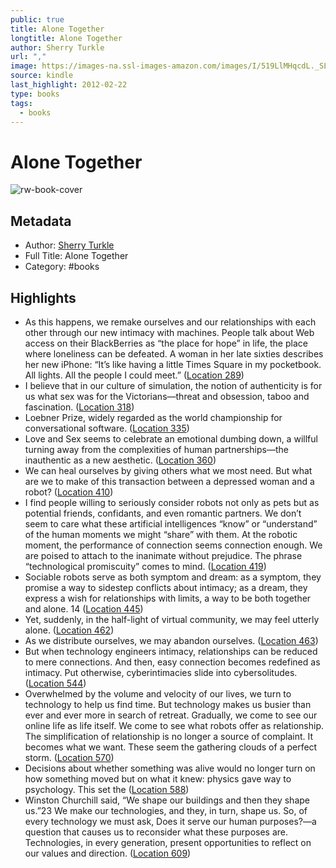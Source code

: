 ```yaml
---
public: true
title: Alone Together
longtitle: Alone Together
author: Sherry Turkle
url: ","
image: https://images-na.ssl-images-amazon.com/images/I/519LlMHqcdL._SL200_.jpg
source: kindle
last_highlight: 2012-02-22
type: books
tags:
  - books
---
```

# Alone Together

![rw-book-cover](https://images-na.ssl-images-amazon.com/images/I/519LlMHqcdL._SL200_.jpg)

## Metadata
- Author: [Sherry Turkle](Sherry%20Turkle.md)
- Full Title: Alone Together
- Category: #books

## Highlights
- As this happens, we remake ourselves and our relationships with each other through our new intimacy with machines. People talk about Web access on their BlackBerries as “the place for hope” in life, the place where loneliness can be defeated. A woman in her late sixties describes her new iPhone: “It’s like having a little Times Square in my pocketbook. All lights. All the people I could meet.” ([Location 289](https://readwise.io/to_kindle?action=open&asin=B004DL0KW0&location=289))
- I believe that in our culture of simulation, the notion of authenticity is for us what sex was for the Victorians—threat and obsession, taboo and fascination. ([Location 318](https://readwise.io/to_kindle?action=open&asin=B004DL0KW0&location=318))
- Loebner Prize, widely regarded as the world championship for conversational software. ([Location 335](https://readwise.io/to_kindle?action=open&asin=B004DL0KW0&location=335))
- Love and Sex seems to celebrate an emotional dumbing down, a willful turning away from the complexities of human partnerships—the inauthentic as a new aesthetic. ([Location 360](https://readwise.io/to_kindle?action=open&asin=B004DL0KW0&location=360))
- We can heal ourselves by giving others what we most need. But what are we to make of this transaction between a depressed woman and a robot? ([Location 410](https://readwise.io/to_kindle?action=open&asin=B004DL0KW0&location=410))
- I find people willing to seriously consider robots not only as pets but as potential friends, confidants, and even romantic partners. We don’t seem to care what these artificial intelligences “know” or “understand” of the human moments we might “share” with them. At the robotic moment, the performance of connection seems connection enough. We are poised to attach to the inanimate without prejudice. The phrase “technological promiscuity” comes to mind. ([Location 419](https://readwise.io/to_kindle?action=open&asin=B004DL0KW0&location=419))
- Sociable robots serve as both symptom and dream: as a symptom, they promise a way to sidestep conflicts about intimacy; as a dream, they express a wish for relationships with limits, a way to be both together and alone. 14 ([Location 445](https://readwise.io/to_kindle?action=open&asin=B004DL0KW0&location=445))
- Yet, suddenly, in the half-light of virtual community, we may feel utterly alone. ([Location 462](https://readwise.io/to_kindle?action=open&asin=B004DL0KW0&location=462))
- As we distribute ourselves, we may abandon ourselves. ([Location 463](https://readwise.io/to_kindle?action=open&asin=B004DL0KW0&location=463))
- But when technology engineers intimacy, relationships can be reduced to mere connections. And then, easy connection becomes redefined as intimacy. Put otherwise, cyberintimacies slide into cybersolitudes. ([Location 544](https://readwise.io/to_kindle?action=open&asin=B004DL0KW0&location=544))
- Overwhelmed by the volume and velocity of our lives, we turn to technology to help us find time. But technology makes us busier than ever and ever more in search of retreat. Gradually, we come to see our online life as life itself. We come to see what robots offer as relationship. The simplification of relationship is no longer a source of complaint. It becomes what we want. These seem the gathering clouds of a perfect storm. ([Location 570](https://readwise.io/to_kindle?action=open&asin=B004DL0KW0&location=570))
- Decisions about whether something was alive would no longer turn on how something moved but on what it knew: physics gave way to psychology. This set the ([Location 588](https://readwise.io/to_kindle?action=open&asin=B004DL0KW0&location=588))
- Winston Churchill said, “We shape our buildings and then they shape us.”23 We make our technologies, and they, in turn, shape us. So, of every technology we must ask, Does it serve our human purposes?—a question that causes us to reconsider what these purposes are. Technologies, in every generation, present opportunities to reflect on our values and direction. ([Location 609](https://readwise.io/to_kindle?action=open&asin=B004DL0KW0&location=609))
